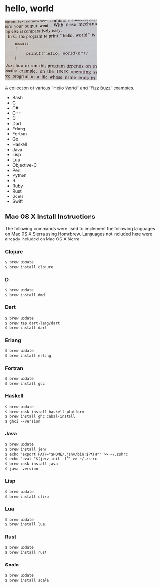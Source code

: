# hello, world

[![hello, world](https://raw.githubusercontent.com/ezrafree/helloworld/master/hello_world.jpg)](https://github.com/ezrafree/helloworld)

A collection of various "Hello World" and "Fizz Buzz" examples.

- Bash
- C
- C#
- C++
- D
- Dart
- Erlang
- Fortran
- Go
- Haskell
- Java
- Lisp
- Lua
- Objective-C
- Perl
- Python
- R
- Ruby
- Rust
- Scala
- Swift

## Mac OS X Install Instructions

The following commands were used to implement the following languages on Mac OS X Sierra using Homebrew. Languages not included here were already included on Mac OS X Sierra.

### Clojure

    $ brew update
    $ brew install clojure

### D

    $ brew update
    $ brew install dmd

### Dart

    $ brew update
    $ brew tap dart-lang/dart
    $ brew install dart

### Erlang

    $ brew update
    $ brew install erlang

### Fortran

    $ brew update
    $ brew install gcc

### Haskell

    $ brew update
    $ brew cask install haskell-platform
    $ brew install ghc cabal-install
    $ ghci --version

### Java

    $ brew update
    $ brew install jenv
    $ echo 'export PATH="$HOME/.jenv/bin:$PATH"' >> ~/.zshrc
    $ echo 'eval "$(jenv init -)"' >> ~/.zshrc
    $ brew cask install java
    $ java -version

### Lisp

    $ brew update
    $ brew install clisp

### Lua

    $ brew update
    $ brew install lua

### Rust

    $ brew update
    $ brew install rust

### Scala

    $ brew update
    $ brew install scala
